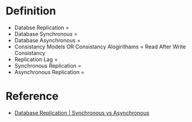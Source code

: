 # Definition
* Databse Replication = 
* Database Synchronous = 
* Database Asynchronous = 
* Consistancy Models OR Consistancy Alogirithams = Read After Write Consistancy
* Replication Lag = 
* Synchronous Replication =
* Asynchronous Replication =

# Reference
* [Database Replication | Synchronous vs Asynchronous](https://www.youtube.com/watch?v=RIcNswROzCc)
